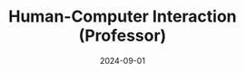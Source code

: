 ---
title: "Human-Computer Interaction (Professor)"
collection: teaching
type: "Undergraduate course"
permalink: /teaching/2024-fall-hci
venue: "Department of Computer Science, Williams College"
date: 2024-09-01
location: "Williamstown, MA"
---